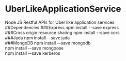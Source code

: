 # UberLikeApplicationService
Node JS Restful APIs for Uber like application services <br>
##Dependencies
###Express
 npm install --save express <br>
###Cross origin resource sharing
 npm install --save cors <br>
###Jada
 npm install --save jada <br>
###MongoDB
 npm install --save mongodb <br>
 npm install --save mongoose <br>
 npm install --save kerberos <br>

